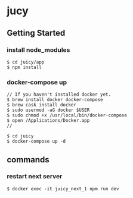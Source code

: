 # jucy

## Getting Started
### install node_modules
```
$ cd juicy/app
$ npm install
```

### docker-compose up
```
// If you haven't installed docker yet.
$ brew install docker docker-compose
$ brew cask install docker
$ sudo usermod -aG docker $USER
$ sudo chmod +x /usr/local/bin/docker-compose
$ open /Applications/Docker.app
//

$ cd juicy
$ docker-compose up -d
```

## commands
### restart next server
`$ docker exec -it juicy_next_1 npm run dev`

